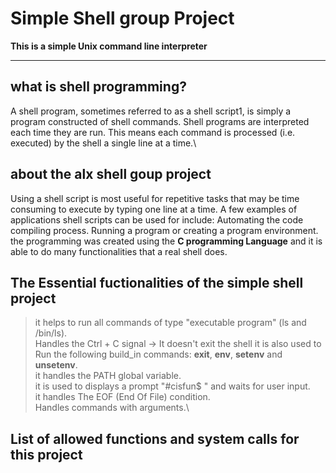 # Simple Shell group Project

**This is a simple Unix command line interpreter**

****

## what is shell programming?
A shell program, sometimes referred to as a shell script1, is simply a program constructed of shell commands. Shell programs are interpreted each time they are run. This means each command is processed (i.e. executed) by the shell a single line at a time.\

## about the alx shell goup project
Using a shell script is most useful for repetitive tasks that may be time consuming to execute by typing one line at a time. A few examples of applications shell scripts can be used for include: Automating the code compiling process. Running a program or creating a program environment.\
the programming was created using the **C programming Language** and it is able to do many functionalities that a real shell does.

## The Essential fuctionalities of the simple shell project
> it helps to run all commands of type "executable program" (ls and /bin/ls).\
> Handles the Ctrl + C signal -> It doesn't exit the shell
> it is also used to Run the following build_in commands: **exit**, **env**, **setenv** and **unsetenv**.\
> it handles the PATH global variable.\
> it is used to displays a prompt "#cisfun$ " and waits for user input.\
> it handles The EOF (End Of File) condition.\
> Handles commands with arguments.\

## List of allowed functions and system calls for this project


